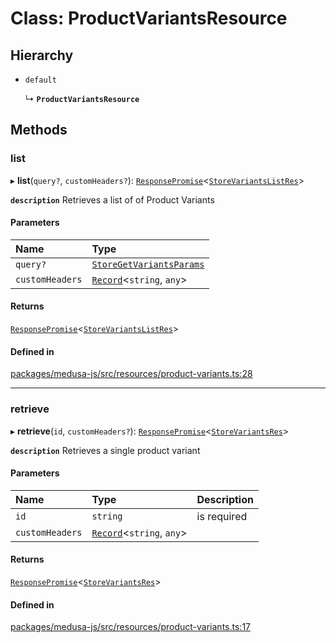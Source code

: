 # Class: ProductVariantsResource

## Hierarchy

- `default`

  ↳ **`ProductVariantsResource`**

## Methods

### list

▸ **list**(`query?`, `customHeaders?`): [`ResponsePromise`](../modules/internal.md#responsepromise)<[`StoreVariantsListRes`](../modules/internal.md#storevariantslistres)\>

**`description`** Retrieves a list of of Product Variants

#### Parameters

| Name | Type |
| :------ | :------ |
| `query?` | [`StoreGetVariantsParams`](internal.StoreGetVariantsParams.md) |
| `customHeaders` | [`Record`](../modules/internal.md#record)<`string`, `any`\> |

#### Returns

[`ResponsePromise`](../modules/internal.md#responsepromise)<[`StoreVariantsListRes`](../modules/internal.md#storevariantslistres)\>

#### Defined in

[packages/medusa-js/src/resources/product-variants.ts:28](https://github.com/medusajs/medusa/blob/2eb2126f/packages/medusa-js/src/resources/product-variants.ts#L28)

___

### retrieve

▸ **retrieve**(`id`, `customHeaders?`): [`ResponsePromise`](../modules/internal.md#responsepromise)<[`StoreVariantsRes`](../modules/internal.md#storevariantsres)\>

**`description`** Retrieves a single product variant

#### Parameters

| Name | Type | Description |
| :------ | :------ | :------ |
| `id` | `string` | is required |
| `customHeaders` | [`Record`](../modules/internal.md#record)<`string`, `any`\> |  |

#### Returns

[`ResponsePromise`](../modules/internal.md#responsepromise)<[`StoreVariantsRes`](../modules/internal.md#storevariantsres)\>

#### Defined in

[packages/medusa-js/src/resources/product-variants.ts:17](https://github.com/medusajs/medusa/blob/2eb2126f/packages/medusa-js/src/resources/product-variants.ts#L17)
